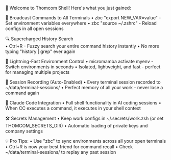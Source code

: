 🚀 Welcome to Thomcom Shell! Here's what you just gained:

📡 Broadcast Commands to All Terminals
• zbc "export NEW_VAR=value" - Set environment variables everywhere
• zbc "source ~/.zshrc" - Reload configs in all open sessions

🔍 Supercharged History Search  
• Ctrl+R - Fuzzy search your entire command history instantly
• No more typing "history | grep" ever again

🐍 Lightning-Fast Environment Control
• micromamba activate myenv - Switch environments in seconds
• Isolated, lightweight, and fast - perfect for managing multiple projects

📝 Session Recording (Auto-Enabled)
• Every terminal session recorded to ~/data/terminal-sessions/
• Perfect memory of all your work - never lose a command again

🎯 Claude Code Integration
• Full shell functionality in AI coding sessions
• When CC executes a command, it executes in your shell context

🛠️ Secrets Management
• Keep work configs in ~/.secrets/work.zsh (or set THOMCOM_SECRETS_DIR)
• Automatic loading of private keys and company settings

💡 Pro Tips:
• Use "zbc" to sync environments across all your open terminals
• Ctrl+R is now your best friend for command recall
• Check ~/data/terminal-sessions/ to replay any past session

